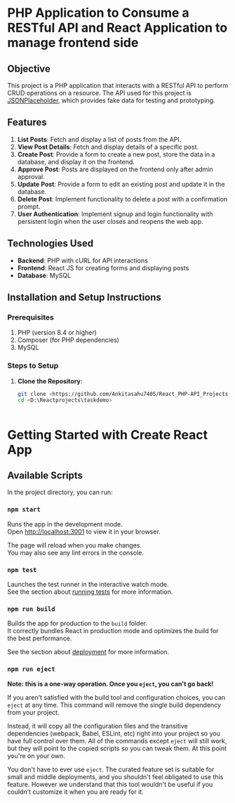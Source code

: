 # PHP Application to Consume a RESTful API and React Application to manage frontend side

## Objective
This project is a PHP application that interacts with a RESTful API to perform CRUD operations on a resource. The API used for this project is [JSONPlaceholder](https://jsonplaceholder.typicode.com/), which provides fake data for testing and prototyping.

## Features

1. **List Posts**: Fetch and display a list of posts from the API.
2. **View Post Details**: Fetch and display details of a specific post.
3. **Create Post**: Provide a form to create a new post, store the data in a database, and display it on the frontend.
4. **Approve Post**: Posts are displayed on the frontend only after admin approval.
5. **Update Post**: Provide a form to edit an existing post and update it in the database.
6. **Delete Post**: Implement functionality to delete a post with a confirmation prompt.
7. **User Authentication**: Implement signup and login functionality with persistent login when the user closes and reopens the web app.

## Technologies Used

- **Backend**: PHP with cURL for API interactions
- **Frontend**: React JS for creating forms and displaying posts
- **Database**: MySQL

## Installation and Setup Instructions

### Prerequisites

1. PHP (version 8.4 or higher)
2. Composer (for PHP dependencies)
3. MySQL


### Steps to Setup

1. **Clone the Repository**:
   ```bash
   git clone <https://github.com/Ankitasahu7405/React_PHP-API_Projects>
   cd <D:\Reactprojects\taskdemo>



# Getting Started with Create React App
## Available Scripts

In the project directory, you can run:

### `npm start`

Runs the app in the development mode.\
Open [http://localhost:3001](http://localhost:3001) to view it in your browser.

The page will reload when you make changes.\
You may also see any lint errors in the console.

### `npm test`

Launches the test runner in the interactive watch mode.\
See the section about [running tests](https://facebook.github.io/create-react-app/docs/running-tests) for more information.

### `npm run build`

Builds the app for production to the `build` folder.\
It correctly bundles React in production mode and optimizes the build for the best performance.


See the section about [deployment](https://facebook.github.io/create-react-app/docs/deployment) for more information.

### `npm run eject`

**Note: this is a one-way operation. Once you `eject`, you can't go back!**

If you aren't satisfied with the build tool and configuration choices, you can `eject` at any time. This command will remove the single build dependency from your project.

Instead, it will copy all the configuration files and the transitive dependencies (webpack, Babel, ESLint, etc) right into your project so you have full control over them. All of the commands except `eject` will still work, but they will point to the copied scripts so you can tweak them. At this point you're on your own.

You don't have to ever use `eject`. The curated feature set is suitable for small and middle deployments, and you shouldn't feel obligated to use this feature. However we understand that this tool wouldn't be useful if you couldn't customize it when you are ready for it.
